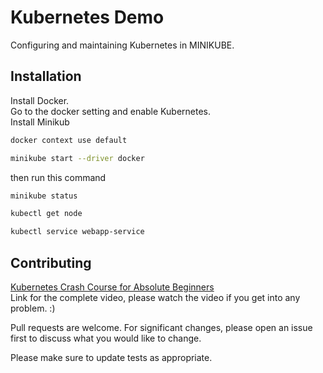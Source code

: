 # Kubernetes Demo

Configuring and maintaining Kubernetes in MINIKUBE. 

## Installation

Install Docker.\
Go to the docker setting and enable Kubernetes.\
Install Minikub



```bash
docker context use default
```
```bash
minikube start --driver docker
```
then run this command
```bash
minikube status
```
```bash
kubectl get node
```
```bash
kubectl service webapp-service
```

## Contributing

[Kubernetes Crash Course for Absolute Beginners](https://www.youtube.com/watch?v=s_o8dwzRlu4&ab_channel=TechWorldwithNana)  
Link for the complete video, please watch the video if you get into any problem. :)

Pull requests are welcome. For significant changes, please open an issue first
to discuss what you would like to change.

Please make sure to update tests as appropriate.

